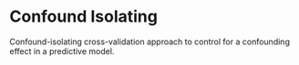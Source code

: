 # Confound Isolating
Confound-isolating cross-validation approach to control for a confounding effect in a predictive model.

